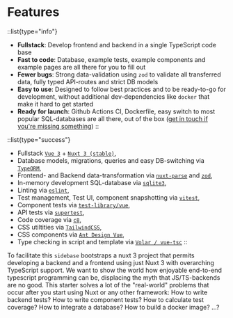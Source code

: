 # Features

::list{type="info"}
- **Fullstack**: Develop frontend and backend in a single TypeScript code base
- **Fast to code**: Database, example tests, example components and example pages are all there for you to fill out
- **Fewer bugs**: Strong data-validation using `zod` to validate all transferred data, fully typed API-routes and strict DB models
- **Easy to use**: Designed to follow best practices and to be ready-to-go for development, without additional dev-dependencies like `docker` that make it hard to get started
- **Ready for launch**: Github Actions CI, Dockerfile, easy switch to most popular SQL-databases are all there, out of the box ([get in touch if you're missing something](https://github.com/sidebase/sidebase/issues/new/choose))
::

::list{type="success"}
- Fullstack [`Vue 3`](https://vuejs.org/) + [`Nuxt 3 (stable)`](https://v3.nuxtjs.org/),
- Database models, migrations, queries and easy DB-switching via [`TypeORM`](https://typeorm.io/),
- Frontend- and Backend data-transformation via [`nuxt-parse`](https://www.npmjs.com/package/@sidebase/nuxt-parse) and [`zod`](https://github.com/colinhacks/zod),
- In-memory development SQL-database via [`sqlite3`](https://www.sqlite.org/index.html),
- Linting via [`eslint`](https://eslint.org/),
- Test management, Test UI, component snapshotting via [`vitest`](https://vitest.dev/),
- Component tests via [`test-library/vue`](https://testing-library.com/),
- API tests via [`supertest`](https://github.com/visionmedia/supertest),
- Code coverage via [`c8`](https://github.com/bcoe/c8),
- CSS utiltities via [`TailwindCSS`](https://tailwindcss.com/),
- CSS components via [`Ant Design Vue`](https://antdv.com/components/overview),
- Type checking in script and template via [`Volar / vue-tsc`](https://github.com/johnsoncodehk/volar)
::

To facilitate this `sidebase` bootstraps a nuxt 3 project that permits developing a backend and a frontend using just Nuxt 3 with overarching TypeScript support. We want to show the world how enjoyable end-to-end typescript programming can be, displacing the myth that JS/TS-backends are no good. This starter solves a lot of the "real-world" problems that occur after you start using Nuxt or any other framework: How to write backend tests? How to write component tests? How to calculate test coverage? How to integrate a database? How to build a docker image? ...?
